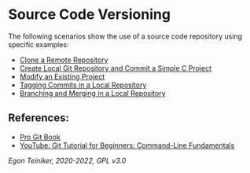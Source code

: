 # Source Code Versioning

The following scenarios show the use of a source code repository using specific examples:

* [Clone a Remote Repository](https://github.com/teiniker/teiniker-lectures-embeddedcomputing/blob/master/configuration-management/versioning/doc/CloneRemoteRepository.md)
* [Create Local Git Repository and Commit a Simple C Project](https://github.com/teiniker/teiniker-lectures-embeddedcomputing/blob/master/configuration-management/versioning/doc/CreateGitRepositoryAndCommitProject.md)
* [Modify an Existing Project](https://github.com/teiniker/teiniker-lectures-embeddedcomputing/blob/master/configuration-management/versioning/doc/ModifyProjectFiles.md)
* [Tagging Commits in a Local Repository](https://github.com/teiniker/teiniker-lectures-embeddedcomputing/blob/master/configuration-management/versioning/doc/TaggingLocalRepository.md)
* [Branching and Merging in a Local Repository](https://github.com/teiniker/teiniker-lectures-embeddedcomputing/blob/master/configuration-management/versioning/doc/BranchingLocalRepository.md)

## References:
* [Pro Git Book](https://git-scm.com/book/en/v2)
* [YouTube: Git Tutorial for Beginners: Command-Line Fundamentals](https://youtu.be/HVsySz-h9r4)

*Egon Teiniker, 2020-2022, GPL v3.0*
